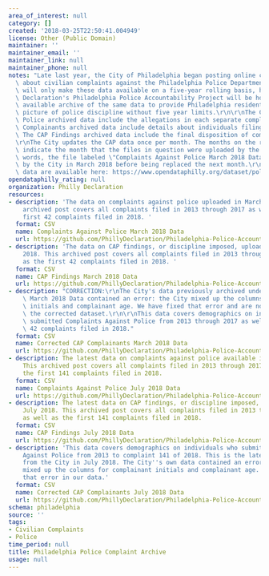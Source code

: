 ```yaml
---
area_of_interest: null
category: []
created: '2018-03-25T22:50:41.004949'
license: Other (Public Domain)
maintainer: ''
maintainer_email: ''
maintainer_link: null
maintainer_phone: null
notes: "Late last year, the City of Philadelphia began posting online certain data\
  \ about civilian complaints against the Philadelphia Police Department. The City\
  \ will only make these data available on a five-year rolling basis, however. The\
  \ Declaration's Philadelphia Police Accountability Project will be hosting a publicly\
  \ available archive of the same data to provide Philadelphia residents with a fuller\
  \ picture of police discipline without five year limits.\r\n\r\nThe Complaints Against\
  \ Police archived data include the allegations in each separate complaint. The CAP\
  \ Complainants archived data include details about individuals filing complaints.\
  \ The CAP Findings archived data include the final disposition of complaints.\r\n\
  \r\nThe City updates the CAP data once per month. The months on the resources below\
  \ indicate the month that the files in question were uploaded by the City. In other\
  \ words, the file labeled \"Complaints Against Police March 2018 Data\" was uploaded\
  \ by the City in March 2018 before being replaced the next month.\r\n\r\nThe original\
  \ data are available here: https://www.opendataphilly.org/dataset/police-complaints"
opendataphilly_rating: null
organization: Philly Declaration
resources:
- description: 'The data on complaints against police uploaded in March 2018. This
    archived post covers all complaints filed in 2013 through 2017 as well as the
    first 42 complaints filed in 2018. '
  format: CSV
  name: Complaints Against Police March 2018 Data
  url: https://github.com/PhillyDeclaration/Philadelphia-Police-Accountability-Project/blob/master/ppd_complaints_3-18.csv
- description: 'The data on CAP findings, or discipline imposed, uploaded in March
    2018. This archived post covers all complaints filed in 2013 through 2017 as well
    as the first 42 complaints filed in 2018. '
  format: CSV
  name: CAP Findings March 2018 Data
  url: https://github.com/PhillyDeclaration/Philadelphia-Police-Accountability-Project/blob/master/ppd_complaint_disciplines_3-18.csv
- description: "CORRECTION:\r\nThe City's data previously archived under CAP Complainants\
    \ March 2018 Data contained an error: the City mixed up the columns for complainant\
    \ initials and complainant age. We have fixed that error and are now linking to\
    \ the corrected dataset.\r\n\r\nThis data covers demographics on individuals who\
    \ submitted Complaints Against Police from 2013 through 2017 as well as the first\
    \ 42 complaints filed in 2018."
  format: CSV
  name: Corrected CAP Complainants March 2018 Data
  url: https://github.com/PhillyDeclaration/Philadelphia-Police-Accountability-Project/blob/master/ppd_complaint_complainants_3-18_corrected.csv
- description: The latest data on complaints against police available in July 2018.
    This archived post covers all complaints filed in 2013 through 2017 as well as
    the first 141 complaints filed in 2018.
  format: CSV
  name: Complaints Against Police July 2018 Data
  url: https://github.com/PhillyDeclaration/Philadelphia-Police-Accountability-Project/blob/master/ppd_complaints_7-18.csv
- description: The latest data on CAP findings, or discipline imposed, available in
    July 2018. This archived post covers all complaints filed in 2013 through 2017
    as well as the first 141 complaints filed in 2018.
  format: CSV
  name: CAP Findings July 2018 Data
  url: https://github.com/PhillyDeclaration/Philadelphia-Police-Accountability-Project/blob/master/ppd_complaint_disciplines_7-18.csv
- description: 'This data covers demographics on individuals who submitted Complaints
    Against Police from 2013 to complaint 141 of 2018. This is the latest data available
    from the City in July 2018. The City''s own data contained an error: the City
    mixed up the columns for complainant initials and complainant age. We have fixed
    that error in our data.'
  format: CSV
  name: Corrected CAP Complainants July 2018 Data
  url: https://github.com/PhillyDeclaration/Philadelphia-Police-Accountability-Project/blob/master/ppd_complaint_complainants_7-18_corrected.csv
schema: philadelphia
source: ''
tags:
- Civilian Complaints
- Police
time_period: null
title: Philadelphia Police Complaint Archive
usage: null
---
```

